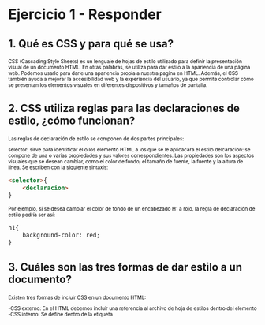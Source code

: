 # Ejercicio 1 - Responder

## 1. Qué es CSS y para qué se usa?

CSS (Cascading Style Sheets) es un lenguaje de hojas de estilo utilizado para definir la presentación visual de un documento HTML. En otras palabras, se utiliza para dar estilo a la apariencia de una página web. Podemos usarlo para darle una apariencia propia a nuestra pagina en HTML. Además, el CSS también ayuda a mejorar la accesibilidad web y la experiencia del usuario, ya que permite controlar cómo se presentan los elementos visuales en diferentes dispositivos y tamaños de pantalla.

## 2. CSS utiliza reglas para las declaraciones de estilo, ¿cómo funcionan?

Las reglas de declaración de estilo se componen de dos partes principales:

selector: sirve para identificar el o los elemento HTML a los que se le aplicacara el estilo
delcaracion: se compone de una o varias propiedades y sus valores correspondientes. Las propiedades son los aspectos visuales que se desean cambiar, como el color de fondo, el tamaño de fuente, la fuente y la altura de línea.
Se escriben con la siguiente sintaxis:

```html
<selector>{
    <declaracion>
}
```

Por ejemplo, si se desea cambiar el color de fondo de un encabezado H1 a rojo, la regla de declaración de estilo podría ser así:
```html
h1{
    background-color: red;
}
```
## 3. Cuáles son las tres formas de dar estilo a un documento?

Existen tres formas de incluir CSS en un documento HTML:

-CSS externo: En el HTML debemos incluir una referencia al archivo de hoja de estilos dentro del elemento <link>
-CSS interno: Se define dentro de la etiqueta <style> de una pagina
-CSS en linea: Se puede usar un estilo en linea, para aplicar un estilo unico para un solo elemento. Los estilos en linea se definen dentro del atributo style del elemento en cuestion.


## 4. Cuáles son los distintos tipos de selectores más utilizados? Ejemplifique cada uno.

A continuacion muestro ejemplos de los 4 selectores mas usados:

```html
/* Selector de elementos  */
h1{
    color: blue;
}

/* Selector de clase  */
.miClase { 
    font-size: 1px ;
}

/* Selector id  */
#id {
    background: red; 
}

/* Selector universal  */
* {
    margin:3000px ;
}
```


## 5. Qué es una pseudo-clase? Cuáles son las más utilizadas aplicadas a vínculos?

Una pseudoclase en CSS es una palabra clave que se añade a los selectores y que especifica un estado especial del elemento seleccionado. Las mas utilizadas aplicadas a vinculos son :link y :visit.

:link se utiliza para seleccionar enlaces que aún no han sido visitados por el usuario, es decir, enlaces que el usuario aún no ha hecho clic en ellos.
:visited se utiliza para seleccionar enlaces que ya han sido visitados por el usuario, es decir, enlaces que el usuario ya ha hecho clic en ellos.

## 6. Qué es la herencia?
La herencia en CSS es un mecanismo mediante el cual las propiedades de estilo aplicadas a un elemento se transmiten a sus elementos hijos. Esto significa que, si se define una propiedad de estilo en un elemento padre, todos los elementos hijos pueden heredar esa propiedad a menos que se especifique lo contrario.

Por ejemplo, si se define un color de texto en un elemento padre `<div>`, todos los elementos `<p>` que estén dentro de ese `<div>` heredarán ese color de texto a menos que se especifique un color diferente para los elementos `<p>`.

La herencia en CSS funciona de acuerdo con una jerarquía definida de elementos, en la que los elementos más internos o hijos heredan propiedades de los elementos más externos o padres. En general, los elementos más cercanos al elemento padre heredan las propiedades de estilo de forma más directa que los elementos más lejanos.

Es importante tener en cuenta que no todas las propiedades de estilo son heredadas. Por ejemplo, las propiedades de posición, tamaño y margen no se heredan, ya que su valor depende de la posición del elemento en relación con el documento y no de la posición de sus elementos padres.

## 7. En qué consiste el proceso denominado cascada?

La cascada CSS es el proceso que determina las propiedades que se asignarán a cada elemento de una página. Cuando tienes varias reglas CSS que afectan a un mismo elemento, todas ellas deben converger en una serie de estilos en base a las reglas de especificidad, al orden en el que aparecen y a su importancia.

# Ejercicio 2 - Analizar el siguiente código señalando declaraciones y aplicaciones de reglas, y su efecto.

```html
<p id="normal">Este es un párrafo</p>
<p id="destacado">Este es otro párrafo</p>
<table id="destacado">
  <tr>
    <td>Esta es una tabla</td>
  </tr>
</table>
<p id="distinto">Este es el último párrafo</p>
```

```html
p#normal { font-family: arial,helvetica; font-size: 11px; font-weight: bold; }
```

Este código se aplicará a todas las etiquetas `<p>` con el atributo id="normal", aplicantedole un tipo de fuente de letra arial y si el navegador no lo soporta usará helvetica, un tamaño de letra de 11 pixeles, y define un grosor de la fuente haciendo en este caso que esta sea negrita.

```html
*#destacado { border-style: solid; border-color: blue; border-width: 2px; }
```

Este código se aplica a todas las etiquetas que tienen el atributo id="destacado", que es este caso son una etiqueta `<p>` y una etiqueta `<table>`.
Se le asignara ambas un borde sólido, de dos pixeles y de color azul

```html
#distinto { background-color: #9EC7EB; color: red; }
```

Este código se aplica a las etiquetas con el atributo id="distinto", asignandole un color de fondo de #9EC7EB y un color de letra rojo. En este caso se aplicaría a la etiqueta `<p id="distinto">Este es el último párrafo</p>`

# Ejercicio 3 - Analizar el siguiente código señalando declaraciones y aplicaciones de reglas, y su efecto.

```html
p.quitar { color: red; } *.desarrollo { font-size: 8px; } .importante {
font-size: 20px; }
<p class="desarrollo">
  En este primer párrafo trataremos lo siguiente:
  <br />xxxxxxxxxxxxxxxxxxxxxxxxx
</p>
<p class="quitar">
  Este párrafo debe ser quitado de la obra…
  <br />xxxxxxxxxxxxxxxxxxxxxxxxx
</p>
<p>
  En este otro párrafo trataremos otro tema:<br />
  xxxxxxxxxxxxxxxxxxxxxxxxx
</p>
<p class="importante">
  Y este es el párrafo más importante de la obra…
  <br />xxxxxxxxxxxxxxxxxxxxxxxxx
</p>
<h1 class="quitar">Este encabezado también debe ser quitado de la obra</h1>
<p class="quitar importante">Se pueden aplicar varias clases a la vez</p>
```

Para empezar se le asigna un color de letra rojo a todas las etiquetas `<p>` que posean como atributo de clase con valor "quitar" (En nuestro caso son las dos útlimas etiquetas `<p>` y la `<h1>`).
A todas las etiquetas con el atributo class="desarrollo", se les dará un tamaño de letra de 8 pixeles (En este caso solo se le aplica a la primer etiqueta `<p>`)
Luego a todas las etiquetas que tengan una clase "importante" se les dará un tamaño de letra de 20 pixeles (En este caso se aplicará solo a las dos últimas etiquetas `<p>`)

# Ejercicio 4 - Analizar los siguientes códigos y comparar sus efectos. Explicar:

Dadas las siguientes declaraciones:

```html
* {color:green; } a:link {color:gray } a:visited{color:blue } a:hover
{color:fuchsia } a:active {color:red } p {font-family:
arial,helvetica;font-size: 10px;color:black; } .contenido{font-size:
14px;font-weight: bold; }
```

```html
<body>
  <p class="contenido" style="font-weight: normal;">
    Este es un texto ...............
  </p>
  <table>
    <tr>
      <td>Y esta es una tabla.......</td>
    </tr>
    <tr>
      <td><a href="http://www.google.com.ar">con un enlace</a></td>
    </tr>
  </table>
</body>
```

```html
<body class="contenido">
  <p>Este es un texto................</p>
  <table>
    <tr>
      <td>Y esta es una tabla.......</td>
    </tr>
    <tr>
      <td><a href="http://www.google.com.ar">con un enlace</a></td>
    </tr>
  </table>
</body>
```

*{color:green;} Le da a todo el texto del documento un color verde.
a:link {color:gray} Hace que todoas las etiquetas `<a>`, cuando NO haya sido visitado el enlace, tengan un color de letra gris.
a:visited{color:blue} Hace que todoas las etiquetas `<a>`, cuando SI haya sido visitado el enlace, tengan un color de letra azul.
a:hover{color:fuchsia} Hace que cuando se pasa el cursor por arriba de una etiqueta `<a>`, el color del texto del enlace cambie a fucsia.
a:active {color:red } Hace que cuando un enlace se active, se cambie el color de letra de este a rojo
p {font-family: arial,helvetica;font-size: 10px;color:black;} Aplicaria una fuente de letra "arial,helvetica", tamaño de letra de 10 pixeles y da un color negro a todas las etiquetas `<p>`
.contenido{font-size: 14px;font-weight: bold;} Asigna a todas las etiquetas con la clase "contenido" un tamaño de letra de 14 pixeles y letra negrita.

## Primer código

Lo que ocurre en el primer código es que para comenzar se le asigna un color de letra verde a todos los textos del documento.
Luego, nos encontramos con una etiqueta `<p>` con la clase "contenido", que a su vez tiene un atributo style="font-weight: normal;".
En este caso primero se le aplicarían los estilos especificados en '_', después los especificados a nivel de etiqueta 'p', luego los especificados a nivel de clase '.contendio' y por útlimo los especificados con el atributo style, por lo que visualmente veremos el párrafo "Este es un texto ..............." con un color de letra negro, con un tipo de letra norma, con una fuente de letra "arial,helvetica" y un tamaño de letra de 14 pixeles.
Algo similar ocurre con las etiquetas `<a>`, ya que primero se le aplicaran las propiedades globales (clolor:green) y las propiedades especificadas, haciendo que los enlaces se vean en gris cuando no fueron visitados, en azul cuando si lo fueron, en fucsia cuando se pasa el cursos por encima y rojos cuando están activos.
El resto de etiquetas solo se ven afectadas por los estilos definidos con '_', por lo cual el texto que se encuentra en la tabla tendrá un color verde.

## Segundo código

En este caso también se asigna un color de letra verde a todos los textos del documento, en este código, es la etiqueta `<body>` la que cuenta con las clase "contenido", y dentro de esta encontramos una etiqueta `<p>` sin ninguna clase, una etiqueta `<table>` y dentro de esta una etiqueta `<a>`
El texto dentro de la etiqueta `<p>` tendrá un color de letra negro, un tamaño de letra de 10 pixeles, una fuente de letra "arial,helvetica" y estará en negrita.
El texto dentro de la etiqueta `<table>` tendrá un color de letra negro, un tamaño de letra de 14 píxeles y estará en negrita
El texto dentro de la etiqueta `<a>` tendrá un tamaño de letra de 14 píxeles, estará en negrita pero el color de este será gris cuando no fue visitado, azul cuando si lo fuero, fuscia cuando se pasa el cursos por encima de este y rojo cuando está activo.

# Ejercicio 5 - En cada caso, declarar una regla CSS que produzca el siguiente efecto:

## 1 - Los textos enfatizados dentro de cualquier título deben ser rojos.

```html
h1,h2,h3,h4,h5,h6 strong{ 
  color:red; }
```

## 2 - Cualquier elemento que tenga asignado el atributo "href" y que esté dentro de cualquier párrafo que a su vez esté dentro de un bloque debe ser color negro.

```html
div p *[href]{ 
  color:black; }
```

## 3 - El texto de las listas no ordenadas que estén dentro del bloque identificado como “ultimo” debe ser amarillo pero si es un enlace a otra página debe ser azul.

```html
#ultimo ul{ 
  color:yellow; }
#ultimo ul a{ c
   olor:blue; }
```

## 4 - Los elementos identificados como “importante” dentro de cualquier bloque deben ser verdes, pero si están dentro de un título deben ser rojos

```html
#importante{ 
  color:green; } 
h1,h2,h3,h4,h5,h6 #importante{ 
  color:red; }
```

## 5 - Todos los elementos h1 que especifique el atributo title, cualquiera que sea su valor, deben ser azules.

```html
h1[title]{ color:blue; }
```

## 6 - El color de los enlaces en las listas ordenadas debe ser azul para los enlaces aún no visitados, y violeta para los ya visitados y, además, no deben aparecer subrayados.

```html
ol a:link{ 
  color:blue; } 
ol a:visited{ 
  color:purple; 
  text-decoration:none; }
```
